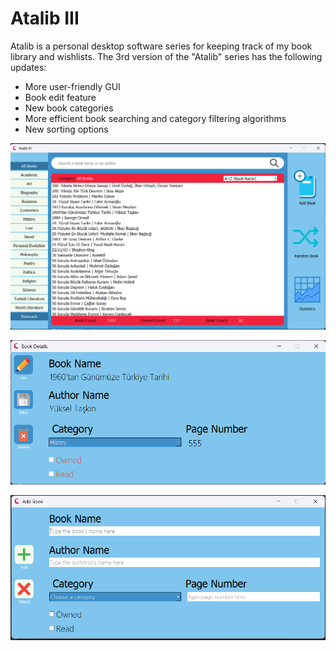# Atalib III

Atalib is a personal desktop software series for keeping track of my book library and wishlists. The 3rd version of the "Atalib" series has the following updates:

* More user-friendly GUI
* Book edit feature
* New book categories
* More efficient book searching and category filtering algorithms
* New sorting options

<p align="center">
    <img src="screenshots/Atalib III.png">
</p>

<p align="center">
    <img src="screenshots/Atalib III 2.png">
</p>

<p align="center">
    <img src="screenshots/Atalib III 3.png">
</p>
